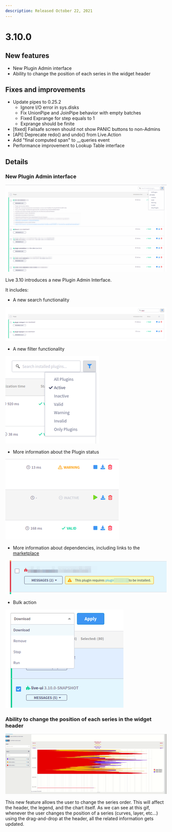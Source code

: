 ```yaml
---
description: Released October 22, 2021
---
```


# 3.10.0

## New features

* New Plugin Admin interface
* Ability to change the position of each series in the widget header

## Fixes and improvements

* Update pipes to 0.25.2
  * Ignore I/O error in sys.disks
  * Fix UnionPipe and JoinPipe behavior with empty batches
  * Fixed Exprange for step equals to 1
  * Exprange should be finite
* \[fixed] Failsafe screen should not show PANIC buttons to non-Admins&#x20;
* \[API] Deprecate redo() and undo() from Live.Action
* Add "final computed span" to \_\_queries event
* Performance improvement to Lookup Table interface

## Details



### New Plugin Admin interface

![New Plugin Admin interface](<../../.gitbook/assets/image (93).png>)

Live 3.10 introduces a new Plugin Admin Interface.&#x20;

It includes:&#x20;

* A new search functionality

![New Search](<../../.gitbook/assets/image (116).png>)



* A new filter functionality&#x20;

![a](<../../.gitbook/assets/image (55).png>)

* More information about the Plugin status

![](<../../.gitbook/assets/image (105).png>)

* More information about dependencies, including links to the [marketplace](https://marketplace.intelie.com/)

![](<../../.gitbook/assets/image (102).png>)

* Bulk action

![](<../../.gitbook/assets/image (161).png>)

### Ability to change the position of each series in the widget header

![](../../.gitbook/assets/after-feature.gif)

This new feature allows the user to change the series order. This will affect the header, the legend, and the chart itself. As we can see at this gif, whenever the user changes the position of a series (curves, layer, etc...) using the drag-and-drop at the header, all the related information gets updated.&#x20;

